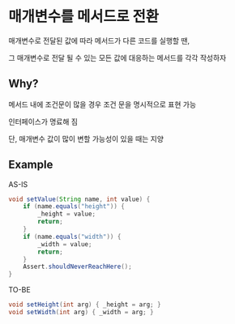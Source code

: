 # 매개변수를 메서드로 전환

매개변수로 전달된 값에 따라 메서드가 다른 코드를 실행할 땐,

그 매개변수로 전달 될 수 있는 모든 값에 대응하는 메서드를 각각 작성하자

## Why?
메서드 내에 조건문이 많을 경우 조건 문을 명시적으로 표현 가능

인터페이스가 명료해 짐

단, 매개변수 값이 많이 변할 가능성이 있을 때는 지양

## Example
AS-IS
```java
void setValue(String name, int value) {
    if (name.equals("height")) {
        _height = value;
        return;
    }
    if (name.equals("width")) {
        _width = value;
        return;
    }
    Assert.shouldNeverReachHere();
}
```

TO-BE
```java
void setHeight(int arg) { _height = arg; }
void setWidth(int arg) { _width = arg; }
```